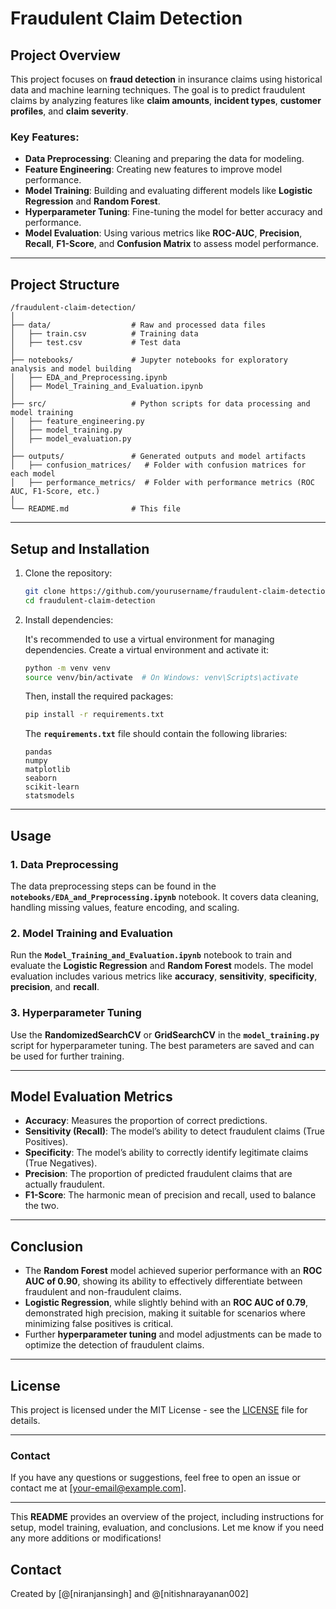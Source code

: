 # **Fraudulent Claim Detection**

## **Project Overview**

This project focuses on **fraud detection** in insurance claims using historical data and machine learning techniques. The goal is to predict fraudulent claims by analyzing features like **claim amounts**, **incident types**, **customer profiles**, and **claim severity**.

### **Key Features:**
- **Data Preprocessing**: Cleaning and preparing the data for modeling.
- **Feature Engineering**: Creating new features to improve model performance.
- **Model Training**: Building and evaluating different models like **Logistic Regression** and **Random Forest**.
- **Hyperparameter Tuning**: Fine-tuning the model for better accuracy and performance.
- **Model Evaluation**: Using various metrics like **ROC-AUC**, **Precision**, **Recall**, **F1-Score**, and **Confusion Matrix** to assess model performance.

---

## **Project Structure**

```
/fraudulent-claim-detection/
│
├── data/                  # Raw and processed data files
│   ├── train.csv          # Training data
│   ├── test.csv           # Test data
│
├── notebooks/             # Jupyter notebooks for exploratory analysis and model building
│   ├── EDA_and_Preprocessing.ipynb
│   ├── Model_Training_and_Evaluation.ipynb
│
├── src/                   # Python scripts for data processing and model training
│   ├── feature_engineering.py
│   ├── model_training.py
│   ├── model_evaluation.py
│
├── outputs/               # Generated outputs and model artifacts
│   ├── confusion_matrices/   # Folder with confusion matrices for each model
│   ├── performance_metrics/  # Folder with performance metrics (ROC AUC, F1-Score, etc.)
│
└── README.md              # This file
```

---

## **Setup and Installation**

1. Clone the repository:

   ```bash
   git clone https://github.com/yourusername/fraudulent-claim-detection.git
   cd fraudulent-claim-detection
   ```

2. Install dependencies:

   It's recommended to use a virtual environment for managing dependencies. Create a virtual environment and activate it:

   ```bash
   python -m venv venv
   source venv/bin/activate  # On Windows: venv\Scripts\activate
   ```

   Then, install the required packages:

   ```bash
   pip install -r requirements.txt
   ```

   The **`requirements.txt`** file should contain the following libraries:

   ```
   pandas
   numpy
   matplotlib
   seaborn
   scikit-learn
   statsmodels
   ```

---

## **Usage**

### **1. Data Preprocessing**

The data preprocessing steps can be found in the **`notebooks/EDA_and_Preprocessing.ipynb`** notebook. It covers data cleaning, handling missing values, feature encoding, and scaling.

### **2. Model Training and Evaluation**

Run the **`Model_Training_and_Evaluation.ipynb`** notebook to train and evaluate the **Logistic Regression** and **Random Forest** models. The model evaluation includes various metrics like **accuracy**, **sensitivity**, **specificity**, **precision**, and **recall**.

### **3. Hyperparameter Tuning**

Use the **RandomizedSearchCV** or **GridSearchCV** in the **`model_training.py`** script for hyperparameter tuning. The best parameters are saved and can be used for further training.

---

## **Model Evaluation Metrics**

- **Accuracy**: Measures the proportion of correct predictions.
- **Sensitivity (Recall)**: The model’s ability to detect fraudulent claims (True Positives).
- **Specificity**: The model’s ability to correctly identify legitimate claims (True Negatives).
- **Precision**: The proportion of predicted fraudulent claims that are actually fraudulent.
- **F1-Score**: The harmonic mean of precision and recall, used to balance the two.

---

## **Conclusion**

- The **Random Forest** model achieved superior performance with an **ROC AUC of 0.90**, showing its ability to effectively differentiate between fraudulent and non-fraudulent claims.
- **Logistic Regression**, while slightly behind with an **ROC AUC of 0.79**, demonstrated high precision, making it suitable for scenarios where minimizing false positives is critical.
- Further **hyperparameter tuning** and model adjustments can be made to optimize the detection of fraudulent claims.

---

## **License**

This project is licensed under the MIT License - see the [LICENSE](LICENSE) file for details.

---

### **Contact**

If you have any questions or suggestions, feel free to open an issue or contact me at [your-email@example.com].

---

This **README** provides an overview of the project, including instructions for setup, model training, evaluation, and conclusions. Let me know if you need any more additions or modifications!

## Contact
Created by [@[niranjansingh] and @[nitishnarayanan002]

